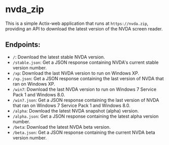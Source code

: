 # nvda_zip
This is a simple Actix-web application that runs at `https://nvda.zip`, providing an API to download the latest version of the NVDA screen reader.

## Endpoints:
* `/`: Download the latest stable NVDA version.
* `/stable.json`: Get a JSON response containing NVDA's current stable version number.
* `/xp`: Download the last NVDA version to run on Windows XP.
* `/xp.json`: Get a JSON response containing the last version of NVDA that ran on Windows XP.
* `/win7`: Download the last NVDA version to run on Windows 7 Service Pack 1 and Windows 8.0.
* `/win7.json`: Get a JSON response containing the last version of NVDA that ran on Windows 7 Service Pack 1 and Windows 8.0.
* `/alpha`: Download the latest NVDA snapshot (alpha) version.
* `/alpha.json`: Get a JSON response containing the latest alpha version number.
* `/beta`: Download the latest NVDA beta version.
* `/beta.json`: Get a JSON response containing the current NVDA beta version number.
